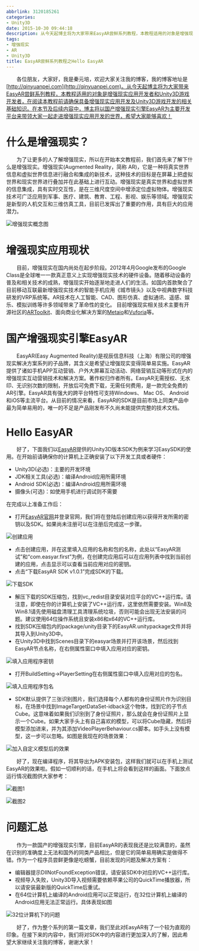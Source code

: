 ```yaml
---
abbrlink: 3120185261
categories:
- Unity3D
date: 2015-10-30 09:44:18
description: 从今天起博主将为大家带来EasyAR尝鲜系列教程，本教程适用的对象是增强现实应用开发者和Unity3D游戏开发者，在阅读本教程前请确保具备增强现实应用开发及Unity3D游戏开发的相关基础知识
tags:
- 增强现实
- AR
- Unity3D
title: EasyAR尝鲜系列教程之Hello EasyAR
---
```


&emsp;&emsp;各位朋友，大家好，我是秦元培，欢迎大家关注我的博客，我的博客地址是[http://qinyuanpei.com](http://qinyuanpei.com)。从今天起博主将为大家带来EasyAR尝鲜系列教程，本教程适用的对象是增强现实应用开发者和Unity3D游戏开发者，在阅读本教程前请确保具备增强现实应用开发及Unity3D游戏开发的相关基础知识。在本节及后续内容中，博主将以国产增强现实引擎EasyAR为主要开发平台来带领大家一起走进增强现实应用开发的世界，希望大家能够喜欢！

<!--more-->

# 什么是增强现实？
&emsp;&emsp;为了让更多的人了解增强现实，所以在开始本文教程前，我们首先来了解下什么是增强现实。增强现实(Augmented Reality，简称 AR)，它是一种将真实世界信息和虚拟世界信息进行融合和集成的新技术，这种技术的目标是在屏幕上把虚拟世界和现实世界进行叠加并在此基础上进行互动。增强现实是真实世界和虚拟世界的信息集成，具有实时交互性，是在三维尺度空间中增添定位虚拟物体。增强现实技术可广泛应用到军事、医疗、建筑、教育、工程、影视、娱乐等领域。增强现实是新型的人机交互和三维仿真工具，目前已发挥出了重要的作用，具有巨大的应用潜力。

![增强现实概念图](https://ww1.sinaimg.cn/large/4c36074fly1fziy7k2yssj20m80b4tad.jpg)

# 增强现实应用现状
&emsp;&emsp;目前，增强现实在国内尚处在起步阶段。2012年4月Google发布的Google Class是全球唯一一款真正意义上实现增强现实技术的硬件设备。随着移动设备的普及和相关技术的成熟，增强现实开始逐渐地走进人们的生活。如国内首款聚合了目前移动互联最新增强现实技术的智能手机应用《城市镜头》以及中视典数字科技研发的VRP系统等。AR技术在人工智能、CAD、图形仿真、虚拟通讯、遥感、娱乐、模拟训练等许多领域带来了革命性的变化。
目前增强现实相关技术主要有开源社区的[ARToolkit](http://www.hitl.washington.edu/artoolkit/)、面向商业化解决方案的[Metaio](http://www.metaio.com/)和[Vuforia](http://developer.vuforia.com/)等。

# 国产增强现实引擎EasyAR
&emsp;&emsp;EasyAR(Easy Augmented Reality)是视辰信息科技（上海）有限公司的增强现实解决方案系列的子品牌，其含义是希望让增强现实变得简单易实施。EasyAR提供了诸如手机APP互动营销、户外大屏幕互动活动、网络营销互动等形式在内的增强现实互动营销技术和解决方案。著作权归作者所有。EasyAR无需授权、无水印、无识别次数的限制，开放后可免费下载，无需任何费用，是一款完全免费的AR引擎。EasyAR具有强大的跨平台特性可支持Windows、 Mac OS、 Android和iOS等主流平台。从目前的情况来看，EasyAR的SDK是目前市场上同类产品中最为简单易用的，唯一的不足是产品刚发布不久尚未能提供完整的技术文档。

# Hello EasyAR
&emsp;&emsp;好了，下面我们以[EasyAR](http://www.easyar.cn/view/index.html)提供的Unity3D版本SDK为例来学习EasySDK的使用。在开始前请确保你的计算机上正确安装了以下开发工具或者硬件：

* Unity3D(必选)：主要的开发环境
* JDK相关工具(必选)：编译Android应用所需环境
* Android SDK(必选)：编译Android应用所需环境
* 摄像头(可选)：如使用手机进行调试则不需要

在完成以上准备工作后：

* 打开[EasyAR官网](http://www.easyar.cn/view/index.html)并登录官网，我们将在登陆后创建应用以获得开发所需的密钥以及SDK。如果尚未注册可以在注册后完成这一步骤。

![创建应用](https://ww1.sinaimg.cn/large/4c36074fly1fziy4rryipj20b60aj3zh.jpg)

* 点击创建应用，并在这里填入应用的名称和包的名称，此处以“EasyAR测试”和“com.easyar.first”为例，在创建完应用后可以在应用列表中找到当前创建的应用，点击显示可以查看当前应用对应的密钥。
* 点击“下载EasyAR SDK v1.0.1”完成SDK的下载。

![下载SDK](https://ww1.sinaimg.cn/large/4c36074fly1fzixy15c8yj20rd06tac3.jpg)

* 解压下载的SDK压缩包，找到vc_redist目录安装对应平台的VC++运行库。请注意，即使在你的计算机上安装了VC++运行库，这里依然需要安装。Win8及Win8.1请先使用磁盘清理工具清理系统垃圾，否则可能会出现无法安装的问题。建议使用64位操作系统且安装x86和x64的VC++运行库。
*  找到SDK压缩包内的package/unity目录下的EasyAR.unitypackage文件并将其导入到Unity3D中。
* 在Unity3D中找到Scenes目录下的easyar场景并打开该场景，然后找到EasyAR节点名称，在右侧属性窗口中填入应用对应的密钥。

![填入应用程序密钥](https://ww1.sinaimg.cn/large/4c36074fly1fzixb6r81jj20gt0i70u6.jpg)

* 打开BuildSetting->PlayerSetting在右侧属性窗口中填入应用对应的包名。

![填入应用程序包名](https://ww1.sinaimg.cn/large/4c36074fly1fzix80mo33j208z0ewjrt.jpg)

* SDK默认提供了三张识别图片，我们选择每个人都有的身份证照片作为识别目标，在场景中找到ImageTargetDataSet-idback这个物体，找到它的子节点Cube。这意味着如果我们识别到了身份证照片，那么就会在身份证照片上显示一个Cube。如果大家手头上有自己喜欢的模型，可以将Cube隐藏，然后将模型添加进来，并为其添加VideoPlayerBehaviour.cs脚本。如手头上没有模型，这一步可以忽略。如图是我现在的场景效果：

![加入自定义模型后的效果](https://ww1.sinaimg.cn/large/4c36074fly1fzix17ov4dj20dl0c7js5.jpg)

&emsp;&emsp;好了，现在编译程序，将其导出为APK安装包，这样我们就可以在手机上测试EasyAR的效果啦。假如一切顺利的话，在手机上将会看到这样的画面。下面放点运行情况截图供大家参考：

![截图1](https://ww1.sinaimg.cn/large/None.jpg)

![截图2](https://ww1.sinaimg.cn/large/None.jpg)


# 问题汇总
&emsp;&emsp;作为一款国产的增强现实引擎，目前EasyAR的表现我还是比较满意的，虽然在识别的准确度上无法和国外的同类产品相比，但是它的简单易用确实是做得不错。作为一个程序员尝鲜更像是吃螃蟹，目前发现的问题及解决方案有：

*  编辑器提示DllNotFoundException错误，请安装SDK中对应的VC++运行库。
*  视频导入失败，Unity3D导入视频需要依赖苹果公司的QuickTime播放器，所以请安装最新版的QuickTime后重试。
* 在64位计算机上编译的Android应用可以正常运行，在32位计算机上编译的Android应用无法正常运行。具体表现如图

![32位计算机下的问题](https://ww1.sinaimg.cn/large/4c36074fly1fz68j0wjkcj20dc0m8tb0.jpg)

&emsp;&emsp;好了，作为整个系列的第一篇文章，我们至此对EasyAR有了一个较为直观的印象。在接下来的内容中，我们将对SDK中的内容进行更加深入的了解，因此希望大家继续关注我的博客，谢谢大家！